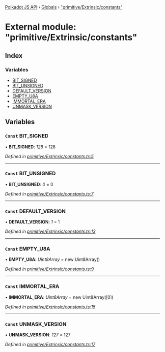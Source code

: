 [Polkadot JS API](../README.md) › [Globals](../globals.md) › ["primitive/Extrinsic/constants"](_primitive_extrinsic_constants_.md)

# External module: "primitive/Extrinsic/constants"

## Index

### Variables

* [BIT_SIGNED](_primitive_extrinsic_constants_.md#const-bit_signed)
* [BIT_UNSIGNED](_primitive_extrinsic_constants_.md#const-bit_unsigned)
* [DEFAULT_VERSION](_primitive_extrinsic_constants_.md#const-default_version)
* [EMPTY_U8A](_primitive_extrinsic_constants_.md#const-empty_u8a)
* [IMMORTAL_ERA](_primitive_extrinsic_constants_.md#const-immortal_era)
* [UNMASK_VERSION](_primitive_extrinsic_constants_.md#const-unmask_version)

## Variables

### `Const` BIT_SIGNED

• **BIT_SIGNED**: *128* = 128

*Defined in [primitive/Extrinsic/constants.ts:5](https://github.com/polkadot-js/api/blob/276da86dbe/packages/types/src/primitive/Extrinsic/constants.ts#L5)*

___

### `Const` BIT_UNSIGNED

• **BIT_UNSIGNED**: *0* = 0

*Defined in [primitive/Extrinsic/constants.ts:7](https://github.com/polkadot-js/api/blob/276da86dbe/packages/types/src/primitive/Extrinsic/constants.ts#L7)*

___

### `Const` DEFAULT_VERSION

• **DEFAULT_VERSION**: *1* = 1

*Defined in [primitive/Extrinsic/constants.ts:13](https://github.com/polkadot-js/api/blob/276da86dbe/packages/types/src/primitive/Extrinsic/constants.ts#L13)*

___

### `Const` EMPTY_U8A

• **EMPTY_U8A**: *Uint8Array* =  new Uint8Array()

*Defined in [primitive/Extrinsic/constants.ts:9](https://github.com/polkadot-js/api/blob/276da86dbe/packages/types/src/primitive/Extrinsic/constants.ts#L9)*

___

### `Const` IMMORTAL_ERA

• **IMMORTAL_ERA**: *Uint8Array* =  new Uint8Array([0])

*Defined in [primitive/Extrinsic/constants.ts:15](https://github.com/polkadot-js/api/blob/276da86dbe/packages/types/src/primitive/Extrinsic/constants.ts#L15)*

___

### `Const` UNMASK_VERSION

• **UNMASK_VERSION**: *127* = 127

*Defined in [primitive/Extrinsic/constants.ts:17](https://github.com/polkadot-js/api/blob/276da86dbe/packages/types/src/primitive/Extrinsic/constants.ts#L17)*
